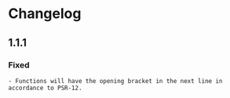 # Changelog

## 1.1.1

### Fixed

    - Functions will have the opening bracket in the next line in accordance to PSR-12.
